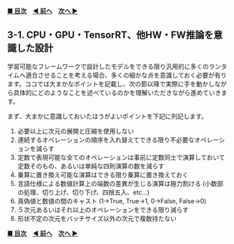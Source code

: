 **[■ 目次](https://github.com/CyberAgentAILab/model-acceleration-tutorial/tree/main?tab=readme-ov-file#table-of-contents)**　**[◀ 前へ](https://github.com/CyberAgentAILab/model-acceleration-tutorial/blob/main/02_Runtime/2_2-Model_Deployment_Destination_Device_and_Runtime_Combination.md)**　**[次へ ▶]()**

## 3-1. CPU・GPU・TensorRT、他HW・FW推論を意識した設計
学習可能なフレームワークで設計したモデルをできる限り汎用的に多くのランタイムへ適合させることを考える場合、多くの細かな点を意識しておく必要が有ります。ココでは大まかなポイントを記載し、次の節以降で実際に手を動かしながら具体的にどのようなことを述べているのかを理解いただきながら進めていきます。

まず、大まかに意識しておいたほうがよいポイントを下記に列記します。

1. 必要以上に次元の展開と圧縮を使用しない
2. 連続するオペレーションの順序を入れ替えてできる限り不必要なオペレーションを減らす
3. 定数で表現可能な全てのオペレーションは事前に定数同士で演算しておいて定数そのもの、あるいは単純な四則演算の数を減らす
4. 乗算に置き換え可能な演算はできる限り乗算に置き換えておく
5. 言語仕様による数値計算上の端数の差異が生じる演算は極力割ける (小数部の処理、切り上げ、切り下げ、四捨五入、etc...)
6. 真偽値と数値の間のキャスト (1->True, True->1, 0->False, False->0)
7. ５次元あるいはそれ以上のオペレーションをできる限り減らす
8. 形状不定の次元をバッチサイズ以外の次元で複数持たない

**[■ 目次](https://github.com/CyberAgentAILab/model-acceleration-tutorial/tree/main?tab=readme-ov-file#table-of-contents)**　**[◀ 前へ](https://github.com/CyberAgentAILab/model-acceleration-tutorial/blob/main/02_Runtime/2_2-Model_Deployment_Destination_Device_and_Runtime_Combination.md)**　**[次へ ▶]()**
